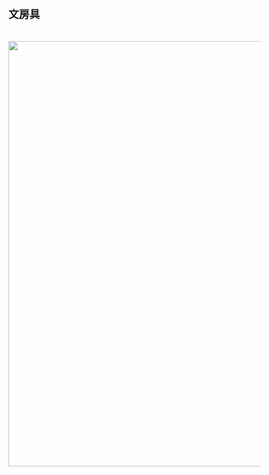 <h2 align="left">文房具</h2>

###

<br clear="both">

<img align="right" height="850" src="https://media.giphy.com/media/6OrCT1jVbonHG/giphy.gif?cid=ecf05e47ptfaeba3new9p9794gvu9weimo0q1ufmtqzdxglx&ep=v1_gifs_related&rid=giphy.gif&ct=g"  />

###
